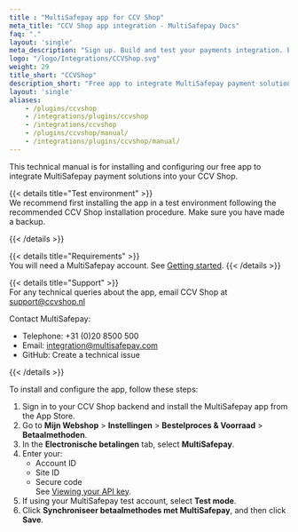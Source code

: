 ```yaml
---
title : "MultiSafepay app for CCV Shop"
meta_title: "CCV Shop app integration - MultiSafepay Docs"
faq: "."
layout: 'single'
meta_description: "Sign up. Build and test your payments integration. Explore our products and services. Use our API Reference, SDKs, and wrappers. Get support."
logo: "/logo/Integrations/CCVShop.svg"
weight: 29
title_short: "CCVShop"
description_short: "Free app to integrate MultiSafepay payment solutions into your CCV Shop "
layout: 'single'
aliases: 
    - /plugins/ccvshop
    - /integrations/plugins/ccvshop
    - /integrations/ccvshop
    - /plugins/ccvshop/manual/
    - /integrations/plugins/ccvshop/manual/
---
```

This technical manual is for installing and configuring our free app to integrate MultiSafepay payment solutions into your CCV Shop.

{{< details title="Test environment" >}}
&nbsp;  
We recommend first installing the app in a test environment following the recommended CCV Shop installation procedure. Make sure you have made a backup.

{{< /details >}}

{{< details title="Requirements" >}}
&nbsp;  
You will need a MultiSafepay account. See [Getting started](/getting-started/).
{{< /details >}}

{{< details title="Support" >}}
&nbsp;  
For any technical queries about the app, email CCV Shop at <support@ccvshop.nl>

Contact MultiSafepay:

- Telephone: +31 (0)20 8500 500
- Email: <integration@multisafepay.com>
- GitHub: Create a technical issue

{{< /details >}}

To install and configure the app, follow these steps:

1. Sign in to your CCV Shop backend and install the MultiSafepay app from the App Store.
2. Go to **Mijn Webshop** > **Instellingen** > **Bestelproces & Voorraad** > **Betaalmethoden**.
3. In the **Electronische betalingen** tab, select **MultiSafepay**.
4. Enter your:  
    - Account ID 
    - Site ID
    - Secure code  
    See [Viewing your API key](/getting-started/set-up-your-account/user-guide/viewing-your-api-key/).
5. If using your MultiSafepay test account, select **Test mode**.
6. Click **Synchroniseer betaalmethodes met MultiSafepay**, and then click **Save**.


